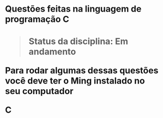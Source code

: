 <h1> Questões feitas na linguagem de programação C<h1/>

>Status da disciplina: Em andamento

Para rodar algumas dessas questões você deve ter o Ming instalado no seu computador 

C

